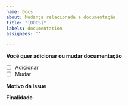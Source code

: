 ```yaml
---
name: Docs
about: Mudança relacionada a documentação
title: "[DOCS]"
labels: documentation
assignees: ''

---
```


**Você quer adicionar ou mudar documentação**
- [ ] Adicionar
- [ ] Mudar

**Motivo da Issue**

**Finalidade**
